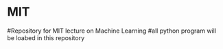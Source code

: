 # MIT
#Repository for MIT lecture on Machine Learning
#all python program will be loabed in this repository
